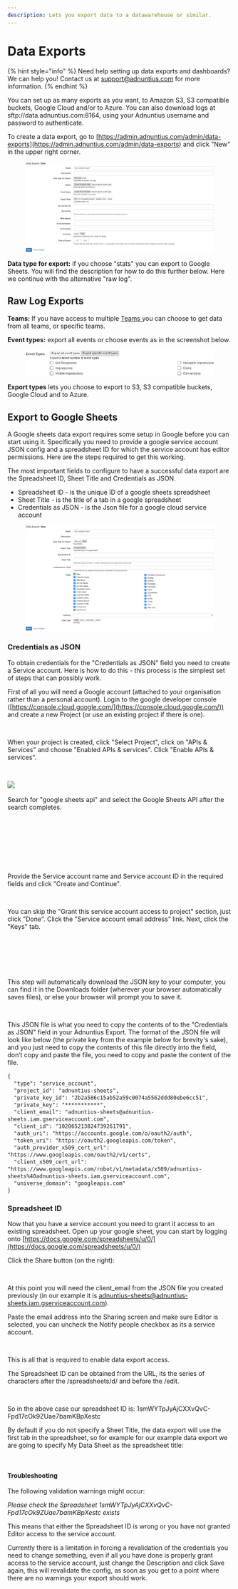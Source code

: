 ```yaml
---
description: Lets you export data to a datawarehouse or similar.
---
```


# Data Exports

{% hint style="info" %}
Need help setting up data exports and dashboards? We can help you! Contact us at [support@adnuntius.com](mailto:support@adnuntius.com) for more information.
{% endhint %}

You can set up as many exports as you want, to Amazon S3, S3 compatible buckets, Google Cloud and/or to Azure. You can also download logs at sftp://data.adnuntius.com:8164, using your Adnuntius username and password to authenticate.&#x20;

To create a data export, go to [https://admin.adnuntius.com/admin/data-exports](https://admin.adnuntius.com/admin/data-exports) and click "New" in the upper right corner.&#x20;

<figure><img src="../../../.gitbook/assets/image (58).png" alt=""><figcaption></figcaption></figure>

**Data type for export:** if you choose "stats" you can export to Google Sheets. You will find the description for how to do this further below. Here we continue with the alternative "raw log".&#x20;

## Raw Log Exports

**Teams:** If you have access to multiple [Teams ](../users/users-teams-and-roles-1.md)you can choose to get data from all teams, or specific teams.&#x20;

**Event types:** export all events or choose events as in the screenshot below.&#x20;

<figure><img src="../../../.gitbook/assets/image (59).png" alt=""><figcaption></figcaption></figure>

**Export types** lets you choose to export to S3, S3 compatible buckets, Google Cloud and to Azure.

## Export to Google Sheets

A Google sheets data export requires some setup in Google before you can start using it. Specifically you need to provide a google service account JSON config and a spreadsheet ID for which the service account has editor permissions. Here are the steps required to get this working.

The most important fields to configure to have a successful data export are the Spreadsheet ID, Sheet Title and Credentials as JSON.

* Spreadsheet ID - is the unique ID of a google sheets spreadsheet
* Sheet Title - is the title of a tab in a google spreadsheet
* Credentials as JSON - is the Json file for a google cloud service account

<figure><img src="../../../.gitbook/assets/image (60).png" alt=""><figcaption></figcaption></figure>

### Credentials as JSON

To obtain credentials for the "Credentials as JSON" field you need to create a Service account. Here is how to do this - this process is the simplest set of steps that can possibly work.

First of all you will need a Google account (attached to your organisation rather than a personal account). Login to the google developer console ([https://console.cloud.google.com/](https://console.cloud.google.com/)) and create a new Project (or use an existing project if there is one).

<figure><img src="https://lh7-us.googleusercontent.com/_VrN8YVA7aPz-6yjAx7dbk5opyBIcgJbbjFWu-BNXieW36gZ5thyvXKvwRXr1yOA-mGe3zBg4Mw9--X8yMeN_RcdHaaMwSOHNpJfxxhuqM02NttRWhNsexCdt2101-CqbKvKuRyIPRlTmOxyVHsuNXw" alt=""><figcaption></figcaption></figure>

When your project is created, click "Select Project", click on "APIs & Services" and choose "Enabled APIs & services". Click "Enable APIs & services".

<figure><img src="https://lh7-us.googleusercontent.com/Y6RbK3Jk1M7bxePuhAIB13k2j0K_eAltmIXAxluJwmTr4f4a6441Kqvo5FagGikgBkhtd-w9ANdw7qmDbGwQjvMSbKcfiRjveRxadH6UIlzYNUsVESGYOUxmslOE9-rs_BawKM_9NjY1jJDfhPqcOc0" alt=""><figcaption></figcaption></figure>

![](https://lh7-us.googleusercontent.com/mudnZsyzKqCYDuKW2V36fQDjyL-2wZn1mgCXAtMj1zZFsoM2PiIvJlIV5SVWbaw24c8jXTrJ50P7yonM7kUVeZvVSId2BbOsT40AajZo-3qcs3KAxSBQ6v67lcZr4DPMBBkllZfZi1vgOZQjZ7xDvVE)

Search for "google sheets api" and select the Google Sheets API after the search completes.

<figure><img src="https://lh7-us.googleusercontent.com/g7fXqHBw0XN-9NQcO6kx4Kx7stARthG-JGRu1iPQ3HLRtGegJna1mABd0kc_qaRwyiNS0RdXPzBoqJnbVf9Ae1TEOS7dcE7tzlABCirlJ5GDzKBhZ4jClephRVbKXo0t53AL89Tr6mOWiHvbSIfwVlU" alt=""><figcaption></figcaption></figure>

<figure><img src="https://lh7-us.googleusercontent.com/W2CSOy--2dH40bgwcE6qL2-HhwLtFmxg1kl0ChXULVVS7YLkok2TGWacdHdb8RkTwINzgnGAFMSmII23i6rY7Qc3vxV8uciHgP2MkXWyZBPR8yGUQST8IJkqIbdmD45UXjlJrf6qb7eHN8W_9cWjXvQ" alt=""><figcaption></figcaption></figure>

<figure><img src="https://lh7-us.googleusercontent.com/8d1A8GMwn6tYlywiIPvJz8i4SOUn6-xp6qdBUWJzsdryK3OXPGATQya1ZxdnIHI_laNQ_ZMAQKNf45dd5lAexOY7zeWHzFH4yJAlBJQ0imMXrqy_gYnCjKxtO_bwwq96uqYZPaS1TBF6obbSlTfi1RU" alt=""><figcaption></figcaption></figure>

<figure><img src="https://lh7-us.googleusercontent.com/6IB5ZtJ3tzRc9kgkc_AizJ4LWDZM-shiF1qP-wQ1WplGlBdsqjWYu5e_VwPD-DScuyVLzSVJVXk1MhGiQ6qcrRiaRw6khP15d2cYYg-zoa5wvOVJ_NXLIjjzvfYAfSKD-dGNIEBYl6_ePYTse4Zozhg" alt=""><figcaption></figcaption></figure>

Provide the Service account name and Service account ID in the required fields and click "Create and Continue".&#x20;

<figure><img src="https://lh7-us.googleusercontent.com/ZWVfmxNXTDPY1x8GxIuFCrlQ5R0OibeDZOsouszN5s8kvXeXXfDLph24FvNNpt5_3dWa3DXrveddSyb9P6dij_7uSEDz1LmrRUZOyVmIAqr8etjCN-GZEmPbervB7Ta_HZ0BBNj0GMFw9CPbADJBlS4" alt=""><figcaption></figcaption></figure>

You can skip the "Grant this service account access to project" section, just click "Done". Click the "Service account email address" link. Next, click the "Keys" tab.&#x20;

<figure><img src="https://lh7-us.googleusercontent.com/WIX_v1L3ewbk7J_C9g8l-X0PudOd8WtNWyJq9Xwnw36IHhM1jx1L93u6VRJY1EHBpwAUKkqoj88Y1QIxTsGwWxLZMSO0_Garza4ITyShADRNMeMT4_yHVLvVMRZUs8bD67GfTPjIUhQNkLU3az_xVZA" alt=""><figcaption></figcaption></figure>

<figure><img src="https://lh7-us.googleusercontent.com/sLxtOmIsK0usGFUygL3xs9STUtDMM2kRdR-oVuUwTjWozv7Q7-g2Uoa0VRE-csFa7wRJHZqc0vDxXB9zsnCU8jQ-r13kiMJLk_I0tXM33fn3irXDXH-_Vu_d4LEDw_QUPCYVpHvkOKuCYT6pwkA6cqU" alt=""><figcaption></figcaption></figure>

<figure><img src="https://lh7-us.googleusercontent.com/q-PoP-v8wU6xrHS7WgCIc_TukzEyj9pmoQUWZYqEgGF4SmqPCPvqjCvf7mLVlPVb8f9I8ZHnhohAUMG5m8Xtc3_WdZT-QQz-PuRHI0sQu3BgHGtH4idmxJ52Tsbes8UXjYn-2Lxd3fVdFiYAif9Iglw" alt=""><figcaption></figcaption></figure>

This step will automatically download the JSON key to your computer, you can find it in the Downloads folder (wherever your browser automatically saves files), or else your browser will prompt you to save it.

<figure><img src="https://lh7-us.googleusercontent.com/s2T3zWM2R_R3jRTO_giuYFieDiQKQNb8V7nlGH2srBm5NWP7LXSx5vKvGFQKLujhMrDmVawVC2GOT9wNVsiZx-otiSRjSVOfAifb-kEWwN-1DeF1fXjSC3xYtT_v9eclxBmdnUmOeDU1g-axUPKkl7I" alt=""><figcaption></figcaption></figure>

This JSON file is what you need to copy the contents of to the "Credentials as JSON" field in your Adnuntius Export. The format of the JSON file will look like below (the private key from the example below for brevity's sake), and you just need to copy the contents of this file directly into the field, don’t copy and paste the file, you need to copy and paste the content of the file.

```
{
  "type": "service_account",
  "project_id": "adnuntius-sheets",
  "private_key_id": "2b2a586c15ab52a59c0074a5562ddd80ebe6cc51",
  "private_key": "***********",
  "client_email": "adnuntius-sheets@adnuntius-sheets.iam.gserviceaccount.com",
  "client_id": "102065213824739261791",
  "auth_uri": "https://accounts.google.com/o/oauth2/auth",
  "token_uri": "https://oauth2.googleapis.com/token",
  "auth_provider_x509_cert_url": "https://www.googleapis.com/oauth2/v1/certs",
  "client_x509_cert_url": "https://www.googleapis.com/robot/v1/metadata/x509/adnuntius-sheets%40adnuntius-sheets.iam.gserviceaccount.com",
  "universe_domain": "googleapis.com"
}

```

### Spreadsheet ID

Now that you have a service account you need to grant it access to an existing spreadsheet. Open up your google sheet, you can start by logging onto [https://docs.google.com/spreadsheets/u/0/](https://docs.google.com/spreadsheets/u/0/)

Click the Share button (on the right):

<figure><img src="https://lh7-us.googleusercontent.com/z2s9sWQAlcHZTX9UGL-M0w3_OZP0OIFci7mA4-bHhpwhmMsuGl57QlykauvwOXSWlvMHNwJiisX6vKhzLNUVg1pQ6Bwvz9QJkkYH1CiN5OQ9to9CudiLQEHW4Bh8QvZQ2SdIu40Xx895cHdwlnkF_hA" alt=""><figcaption></figcaption></figure>

At this point you will need the client\_email from the JSON file you created previously (in our example it is [adnuntius-sheets@adnuntius-sheets.iam.gserviceaccount.com](mailto:adnuntius-sheets@adnuntius-sheets.iam.gserviceaccount.com)).

Paste the email address into the Sharing screen and make sure Editor is selected, you can uncheck the Notify people checkbox as its a service account.

<figure><img src="https://lh7-us.googleusercontent.com/5YNTDK6Rfrf7uXhcyKcYmM4mW9e1-rVQzsdV07oCJInWJJL-Ly23Z_HEatzWjiesDKH3VLs4j88fi-Iy2W7OieVEkh3oDosIPcBxRW8qMP7hVeqL69jmIjTmKVDHi0CSMhbVSXqxQWJssjR4tDDoe3o" alt=""><figcaption></figcaption></figure>

This is all that is required to enable data export access.

The Spreadsheet ID can be obtained from the URL, its the series of characters after the /spreadsheets/d/ and before the /edit.

<figure><img src="https://lh7-us.googleusercontent.com/3_U6oupQNcjd4AR2_4LVPpbzvGmNvHD55Mt_PNUUGm-QodBFU6-Q3TLW8qxRZWDfPDq1ZvcrrgdPRFBqysJ9WS0Roh0cOG1RF6GEOvyIf8kUFN5cf-R1B7yQeRmxYNZnppSg_bhVyT7AvZBW-kpL2OE" alt=""><figcaption></figcaption></figure>

So in the above case our spreadsheet ID is: 1smWYTpJyAjCXXvQvC-Fpd17cOk9ZUae7bamKBpXestc

By default if you do not specify a Sheet Title, the data export will use the first tab in the spreadsheet, so for example for our example data export we are going to specify My Data Sheet as the spreadsheet title:

<figure><img src="https://lh7-us.googleusercontent.com/29McRiCtaJkm8-PEwSXDETClsBQ-sXPm12iI5FAiNND76d5eFIqplRqgVykjm86oS9618Yd44eq267nrlDc2l7Yd1rBhgniRRAvoUR7vXS7FVHtTAispz1FEW0cpM5YO6kD8rNYE8qnobTA3hsDRjcE" alt=""><figcaption></figcaption></figure>

#### Troubleshooting

The following validation warnings might occur:

_Please check the Spreadsheet 1smWYTpJyAjCXXvQvC-Fpd17cOk9ZUae7bamKBpXestc exists_

This means that either the Spreadsheet ID is wrong or you have not granted Editor access to the service account.

Currently there is a limitation in forcing a revalidation of the credentials you need to change something, even if all you have done is properly grant access to the service account, just change the Description and click Save again, this will revalidate the config, as soon as you get to a point where there are no warnings your export should work.
